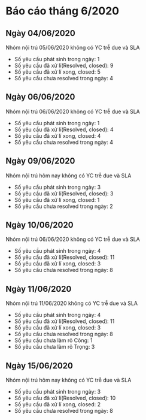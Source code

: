 # Báo cáo tháng 6/2020
## Ngày 04/06/2020
Nhóm nội trú 05/06/2020 không có YC trễ due và SLA
+ Số yêu cầu phát sinh trong ngày: 1
+ Số yêu cầu đã xử lí(Resolved, closed): 9
+ Số yêu cầu đã xử lí xong, closed: 5
+ Số yêu cầu chưa resolved trong ngày: 4
## Ngày 06/06/2020
Nhóm nội trú 06/06/2020 không có YC trễ due và SLA
+ Số yêu cầu phát sinh trong ngày: 1
+ Số yêu cầu đã xử lí(Resolved, closed): 4
+ Số yêu cầu đã xử lí xong, closed: 4
+ Số yêu cầu chưa resolved trong ngày: 4
## Ngày 09/06/2020
Nhóm nội trú hôm nay không có YC trễ due và SLA
+ Số yêu cầu phát sinh trong ngày: 3
 + Số yêu cầu đã xử lí(Resolved, closed): 3
 + Số yêu cầu đã xử lí xong, closed: 1
 + Số yêu cầu chưa resolved trong ngày: 2
## Ngày 10/06/2020
Nhóm nội trú 06/06/2020 không có YC trễ due và SLA
+ Số yêu cầu phát sinh trong ngày: 4
+ Số yêu cầu đã xử lí(Resolved, closed): 11
+ Số yêu cầu đã xử lí xong, closed: 3
+ Số yêu cầu chưa resolved trong ngày: 8
## Ngày 11/06/2020
Nhóm nội trú 11/06/2020 không có YC trễ due và SLA
+ Số yêu cầu phát sinh trong ngày: 4
+ Số yêu cầu đã xử lí(Resolved, closed): 11
+ Số yêu cầu đã xử lí xong, closed: 3
+ Số yêu cầu chưa resolved trong ngày: 8
+ Số yêu cầu chưa làm rõ Công: 1
+ Số yêu cầu chưa làm rõ Trọng: 3
## Ngày 15/06/2020
Nhóm nội trú hôm nay không có YC trễ due và SLA
+ Số yêu cầu phát sinh trong ngày: 3
 + Số yêu cầu đã xử lí(Resolved, closed): 10
 + Số yêu cầu đã xử lí xong, closed: 2
 + Số yêu cầu chưa resolved trong ngày: 8